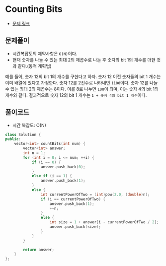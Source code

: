 # Counting Bits
- [문제 링크](https://leetcode.com/problems/counting-bits/)


## 문제풀이
- 시간복잡도의 제약사항은 `O(N)`이다.
- 현재 숫자를 나눌 수 있는 최대 2의 제곱수로 나눈 후 숫자의 bit 1의 개수를 더한 것과 같다.(동적 계획법)

예를 들어, 숫자 12의 bit 1의 개수를 구한다고 하자. 숫자 12 이전 숫자들의 bit 1 개수는 이미 배열에 있다고 가정한다. 숫자 12를 2진수로 나타내면 `1100`이다. 숫자 12를 나눌 수 있는 최대 2의 제곱수는 8이다. 이를 8로 나누면 `100`이 되며, 이는 숫자 4의 bit 1의 개수와 같다. 결과적으로 숫자 12의 bit 1 개수는 `1 + 숫자 4의 bit 1 개수`이다.


## 풀이코드
- 시간 복잡도: O(N)

```c++
class Solution {
public:
    vector<int> countBits(int num) {
        vector<int> answer;
        int n = 1;
        for (int i = 0; i <= num; ++i) {
            if (i == 0) {
                answer.push_back(0);
            }
            else if (i == 1) {
                answer.push_back(1);
            }
            else {
                int currentPowerOfTwo = (int)pow(2.0, (double)n);
                if (i == currentPowerOfTwo) {
                    answer.push_back(1);
                    ++n;
                }
                else {
                    int size = 1 + answer[i - currentPowerOfTwo / 2];
                    answer.push_back(size);
                }
            }
        }

        return answer;
    }
};
```
